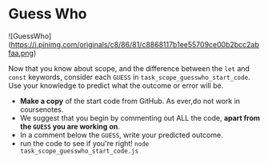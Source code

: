 # Guess Who


![GuessWho] (https://i.pinimg.com/originals/c8/86/81/c8868117b1ee55709ce00b2bcc2abfaa.png)

Now that you know about scope, and the difference between the `let` and `const` keywords, consider each `GUESS` in `task_scope_guesswho_start_code`. Use your knowledge to predict what the outcome or error will be.

- **Make a copy** of the start code from GitHub. As ever,do not work in coursenotes.
- We suggest that you begin by commenting out ALL the code, **apart from the `GUESS` you are working on**.
- In a comment below the `GUESS`, write your predicted outcome.
- run the code to see if you're right! `node task_scope_guesswho_start_code.js`

